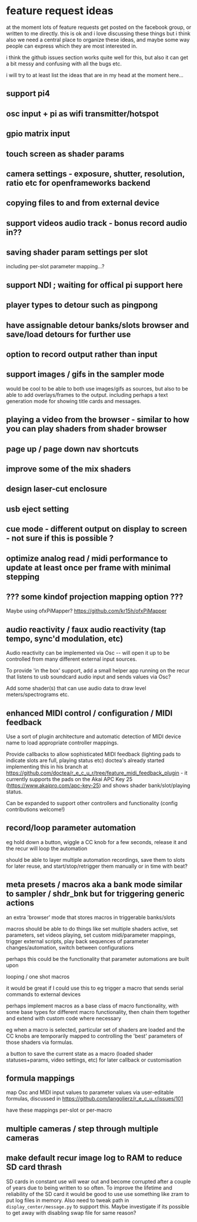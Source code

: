 # feature request ideas

at the moment lots of feature requests get posted on the facebook group, or written to me directly. this is ok and i love discussing these things but i think also we need a central place to organize these ideas, and maybe some way people can express which they are most interested in.

i think the github issues section works quite well for this, but also it can get a bit messy and confusing with all the bugs etc.

i will try to at least list the ideas that are in my head at the moment here...


## support pi4
## osc input + pi as wifi transmitter/hotspot
## gpio matrix input
## touch screen as shader params
## camera settings - exposure, shutter, resolution, ratio etc for openframeworks backend
## copying files to and from external device
## support videos audio track - bonus record audio in??
## saving shader param settings per slot
including per-slot parameter mapping...?
## support NDI ; waiting for offical pi support here
## player types to detour such as pingpong
## have assignable detour banks/slots browser and save/load detours for further use
## option to record output rather than input
## support images / gifs in the sampler mode
would be cool to be able to both use images/gifs as sources, but also to be able to add overlays/frames to the output.
including perhaps a text generation mode for showing title cards and messages.
## playing a video from the browser - similar to how you can play shaders from shader browser
## page up / page down nav shortcuts
## improve some of the mix shaders
## design laser-cut enclosure
## usb eject setting
## cue mode - different output on display to screen - not sure if this is possible ?
## optimize analog read / midi performance to update at least once per frame with minimal stepping
## ??? some kindof projection mapping option ???
Maybe using ofxPiMapper? https://github.com/kr15h/ofxPiMapper
## audio reactivity / faux audio reactivity (tap tempo, sync'd modulation, etc)
Audio reactivity can be implemented via Osc -- will open it up to be controlled from many different external input sources.

To provide 'in the box' support, add a small helper app running on the recur that listens to usb soundcard audio input and sends values via Osc?

Add some shader(s) that can use audio data to draw level meters/spectrograms etc.

## enhanced MIDI control / configuration / MIDI feedback
Use a sort of plugin architecture and automatic detection of MIDI device name to load appropriate controller mappings.

Provide callbacks to allow sophisticated MIDI feedback (lighting pads to indicate slots are full, playing status etc)
doctea's already started implementing this in his branch at https://github.com/doctea/r_e_c_u_r/tree/feature_midi_feedback_plugin - it currently supports the pads on the Akai APC Key 25 (https://www.akaipro.com/apc-key-25) and shows shader bank/slot/playing status.

Can be expanded to support other controllers and functionality (config contributions welcome!)

## record/loop parameter automation
eg hold down a button, wiggle a CC knob for a few seconds, release it and the recur will loop the automation

should be able to layer multiple automation recordings, save them to slots for later reuse, and start/stop/retrigger them manually or in time with beat?

## meta presets / macros aka a bank mode similar to sampler / shdr_bnk but for triggering generic actions 
an extra 'browser' mode that stores macros in triggerable banks/slots

macros should be able to do things like set multiple shaders active, set parameters, set videos playing, set custom midi/parameter mappings, trigger external scripts, play back sequences of parameter changes/automation, switch between configurations

perhaps this could be the functionality that parameter automations are built upon

looping / one shot macros

it would be great if I could use this to eg trigger a macro that sends serial commands to external devices

perhaps implement macros as a base class of macro functionality, with some base types for different macro functionality, then chain them together and extend with custom code where necessary

eg when a macro is selected, particular set of shaders are loaded and the CC knobs are temporarily mapped to controlling the 'best' parameters of those shaders via formulas.  

a button to save the current state as a macro (loaded shader statuses+params, video settings, etc) for later callback or customisation

## formula mappings
map Osc and MIDI input values to parameter values via user-editable formulas, discussed in https://github.com/langolierz/r_e_c_u_r/issues/101

have these mappings per-slot or per-macro
## multiple cameras / step through multiple cameras
## make default recur image log to RAM to reduce SD card thrash

SD cards in constant use will wear out and become corrupted after a couple of years due to being written to so often.  To improve the lifetime and reliability of the SD card it would be good to use use something like zram to put log files in memory.  Also need to tweak path in `display_center/message.py` to support this.  Maybe investigate if its possible to get away with disabling swap file for same reason?